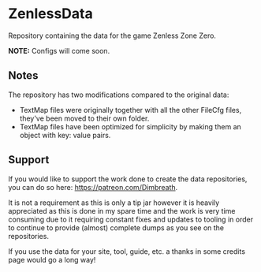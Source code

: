 # ZenlessData
Repository containing the data for the game Zenless Zone Zero.

**NOTE:** Configs will come soon.

## Notes

The repository has two modifications compared to the original data:

* TextMap files were originally together with all the other FileCfg files, they've been moved to their own folder.
* TextMap files have been optimized for simplicity by making them an object with key: value pairs.

## Support

If you would like to support the work done to create the data repositories, you can do so here: https://patreon.com/Dimbreath.

It is not a requirement as this is only a tip jar however it is heavily appreciated as this is done in my spare time and the work is very time consuming due to it requiring constant fixes and updates to tooling in order to continue to provide (almost) complete dumps as you see on the repositories.

If you use the data for your site, tool, guide, etc. a thanks in some credits page would go a long way!
